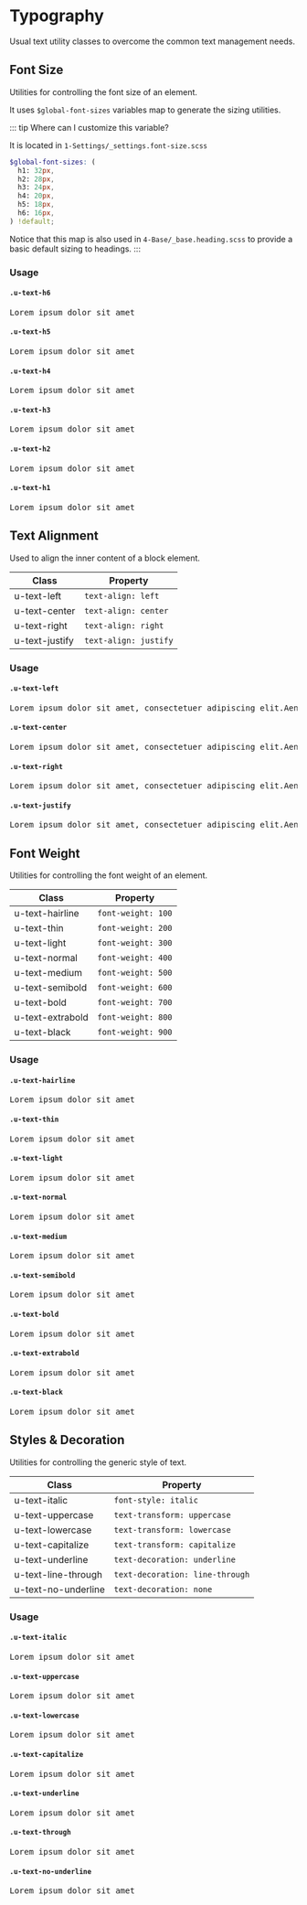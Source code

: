 # Typography

Usual text utility classes to overcome the common text management needs.

## Font Size

Utilities for controlling the font size of an element.

It uses `$global-font-sizes` variables map to generate the sizing utilities.

::: tip Where can I customize this variable?

It is located in `1-Settings/_settings.font-size.scss`

```scss
$global-font-sizes: (
  h1: 32px,
  h2: 28px,
  h3: 24px,
  h4: 20px,
  h5: 18px,
  h6: 16px,
) !default;
```

Notice that this map is also used in `4-Base/_base.heading.scss` to provide a
basic default sizing to headings.
:::

### Usage

#### `.u-text-h6`

<pre class="u-text-h6">Lorem ipsum dolor sit amet</pre>

#### `.u-text-h5`

<pre class="u-text-h5">Lorem ipsum dolor sit amet</pre>

#### `.u-text-h4`

<pre class="u-text-h4">Lorem ipsum dolor sit amet</pre>

#### `.u-text-h3`

<pre class="u-text-h3">Lorem ipsum dolor sit amet</pre>

#### `.u-text-h2`

<pre class="u-text-h2">Lorem ipsum dolor sit amet</pre>

#### `.u-text-h1`

<pre class="u-text-h1">Lorem ipsum dolor sit amet</pre>

## Text Alignment

Used to align the inner content of a block element.

| Class          | Property              |
| -------------- | --------------------- |
| u-text-left    | `text-align: left`    |
| u-text-center  | `text-align: center`  |
| u-text-right   | `text-align: right`   |
| u-text-justify | `text-align: justify` |

### Usage

#### `.u-text-left`

<pre class="u-text-left">Lorem ipsum dolor sit amet, consectetuer adipiscing elit.Aenean commodo ligula eget dolor.Aenean massa. pre sociis natoque penatibus et magnis disparturient montes, nascetur ridiculus mus. Donec quam felis,ultricies nec, pellentesque eu, pretium quis sem.</pre>

#### `.u-text-center`

<pre class="u-text-center">Lorem ipsum dolor sit amet, consectetuer adipiscing elit.Aenean commodo ligula eget dolor.Aenean massa. pre sociis natoque penatibus et magnis disparturient montes, nascetur ridiculus mus. Donec quam felis,ultricies nec, pellentesque eu, pretium quis, sem.</pre>

#### `.u-text-right`

<pre class="u-text-right">Lorem ipsum dolor sit amet, consectetuer adipiscing elit.Aenean commodo ligula eget dolor.Aenean massa. pre sociis natoque penatibus et magnis disparturient montes, nascetur ridiculus mus. Donec quam felis,ultricies nec, pellentesque eu, pretium quis, sem.</pre>

#### `.u-text-justify`

<pre class="u-text-justify">Lorem ipsum dolor sit amet, consectetuer adipiscing elit.Aenean commodo ligula eget dolor.Aenean massa. pre sociis natoque penatibus et magnis disparturient montes, nascetur ridiculus mus. Donec quam felis,ultricies nec, pellentesque eu, pretium quis, sem.</pre>

## Font Weight

Utilities for controlling the font weight of an element.

| Class            | Property           |
| ---------------- | ------------------ |
| u-text-hairline  | `font-weight: 100` |
| u-text-thin      | `font-weight: 200` |
| u-text-light     | `font-weight: 300` |
| u-text-normal    | `font-weight: 400` |
| u-text-medium    | `font-weight: 500` |
| u-text-semibold  | `font-weight: 600` |
| u-text-bold      | `font-weight: 700` |
| u-text-extrabold | `font-weight: 800` |
| u-text-black     | `font-weight: 900` |

### Usage

#### `.u-text-hairline`

<pre class="u-text-hairline">Lorem ipsum dolor sit amet</pre>

#### `.u-text-thin`

<pre class="u-text-thin">Lorem ipsum dolor sit amet</pre>

#### `.u-text-light`

<pre class="u-text-light">Lorem ipsum dolor sit amet</pre>

#### `.u-text-normal`

<pre class="u-text-normal">Lorem ipsum dolor sit amet</pre>

#### `.u-text-medium`

<pre class="u-text-medium">Lorem ipsum dolor sit amet</pre>

#### `.u-text-semibold`

<pre class="u-text-semibold">Lorem ipsum dolor sit amet</pre>

#### `.u-text-bold`

<pre class="u-text-bold">Lorem ipsum dolor sit amet</pre>

#### `.u-text-extrabold`

<pre class="u-text-extrabold">Lorem ipsum dolor sit amet</pre>

#### `.u-text-black`

<pre class="u-text-black">Lorem ipsum dolor sit amet</pre>

## Styles & Decoration

Utilities for controlling the generic style of text.

| Class               | Property                        |
| ------------------- | ------------------------------- |
| u-text-italic       | `font-style: italic`            |
| u-text-uppercase    | `text-transform: uppercase`     |
| u-text-lowercase    | `text-transform: lowercase`     |
| u-text-capitalize   | `text-transform: capitalize`    |
| u-text-underline    | `text-decoration: underline`    |
| u-text-line-through | `text-decoration: line-through` |
| u-text-no-underline | `text-decoration: none`         |

### Usage

#### `.u-text-italic`

<pre class="u-text-italic">Lorem ipsum dolor sit amet</pre>

#### `.u-text-uppercase`

<pre class="u-text-uppercase">Lorem ipsum dolor sit amet</pre>

#### `.u-text-lowercase`

<pre class="u-text-lowercase">Lorem ipsum dolor sit amet</pre>

#### `.u-text-capitalize`

<pre class="u-text-capitalize">Lorem ipsum dolor sit amet</pre>

#### `.u-text-underline`

<pre class="u-text-underline">Lorem ipsum dolor sit amet</pre>

#### `.u-text-through`

<pre class="u-text-line-through">Lorem ipsum dolor sit amet</pre>

#### `.u-text-no-underline`

<pre class="u-text-no-underline">Lorem ipsum dolor sit amet</pre>
